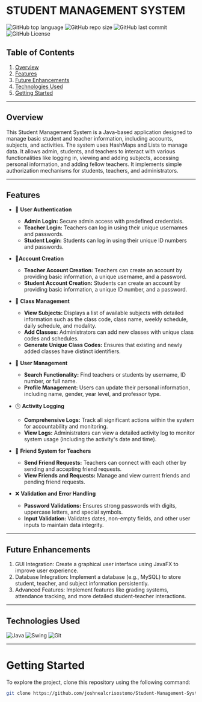 # STUDENT MANAGEMENT SYSTEM

![GitHub top language](https://img.shields.io/github/languages/top/joshnealcrisostomo/freshman-projects)
![GitHub repo size](https://img.shields.io/github/repo-size/joshnealcrisostomo/freshman-projects)
![GitHub last commit](https://img.shields.io/github/last-commit/joshnealcrisostomo/freshman-projects)
![GitHub License](https://img.shields.io/github/license/joshnealcrisostomo/freshman-projects)

## Table of Contents
1. [Overview](#overview)
2. [Features](#features)
3. [Future Enhancements](#future-enhancements)
4. [Technologies Used](#technologies-used)
5. [Getting Started](#getting-started)

----------------------------------------------------------------------

## Overview
This Student Management System is a Java-based application designed to manage basic student and teacher information, including accounts, subjects, and activities. The system uses HashMaps and Lists to manage data. It allows admin, students, and teachers to interact with various functionalities like logging in, viewing and adding subjects, accessing personal information, and adding fellow teachers. It implements simple authorization mechanisms for students, teachers, and administrators.

----------------------------------------------------------------------

## Features
 - 🔐 **User Authentication** 
 	  - **Admin Login:** Secure admin access with predefined credentials.
    - **Teacher Login:** Teachers can log in using their unique usernames and passwords.
    - **Student Login:** Students can log in using their unique ID numbers and passwords.


- 👤**Account Creation**
    - **Teacher Account Creation:** Teachers can create an account by providing basic information, a unique username, and a password.
    - **Student Account Creation:** Students can create an account by providing basic information, a unique ID number, and a password.


- 📓 **Class Management**
    - **View Subjects:** Displays a list of available subjects with detailed information such as the class code, class name, weekly schedule, daily schedule, and modality.
    - **Add Classes:** Administrators can add new classes with unique class codes and schedules.
    - **Generate Unique Class Codes:** Ensures that existing and newly added classes have distinct identifiers.

 
 - 🔐 **User Management** 
 	  - **Search Functionality:** Find teachers or students by username, ID number, or full name.
    - **Profile Management:** Users can update their personal information, including name, gender, year level, and professor type.


 - 🕒 **Activity Logging** 
 	  - **Comprehensive Logs:** Track all significant actions within the system for accountability and monitoring.
    - **View Logs:** Administrators can view a detailed activity log to monitor system usage (including the activity's date and time).

  
- 👥 **Friend System for Teachers**
    - **Send Friend Requests:** Teachers can connect with each other by sending and accepting friend requests.
    - **View Friends and Requests:** Manage and view current friends and pending friend requests.


- ❌ **Validation and Error Handling**
    - **Password Validations:** Ensures strong passwords with digits, uppercase letters, and special symbols.
    - **Input Validation:** Validates dates, non-empty fields, and other user inputs to maintain data integrity.

----------------------------------------------------------------------

## Future Enhancements
1. GUI Integration: Create a graphical user interface using JavaFX to improve user experience.
2. Database Integration: Implement a database (e.g., MySQL) to store student, teacher, and subject information persistently.
3. Advanced Features: Implement features like grading systems, attendance tracking, and more detailed student-teacher interactions.

----------------------------------------------------------------------

## Technologies Used

![Java](https://img.shields.io/badge/Java-007396?style=flat&logo=java&logoColor=white)
![Swing](https://img.shields.io/badge/Swing-007396?style=flat&logo=java&logoColor=white)
![Git](https://img.shields.io/badge/Git-F05032?style=flat&logo=git&logoColor=white)


----------------------------------------------------------------------

# Getting Started

To explore the project, clone this repository using the following command:

```bash
git clone https://github.com/joshnealcrisostomo/Student-Management-System.git
